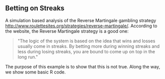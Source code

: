## Betting on Streaks

A simulation based analysis of the Reverse Martingale gambling strategy <http://www.roulettesites.org/strategies/reverse-martingale/>. According to the website, the Reverse Martingale strategy is a good one: 

> "The logic of the system is based on the idea that wins and losses usually come in streaks. By betting more during winning streaks and less during losing streaks, you are bound to come up on top in the long run."

The purpose of this example is to show that this is not true. Along the way, we show some basic R code. 
